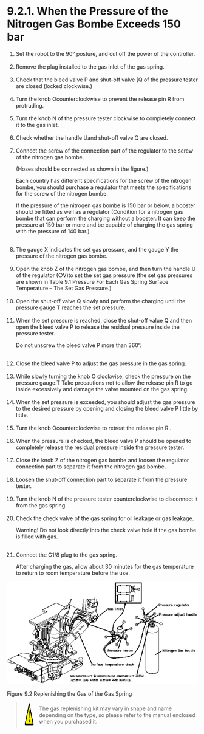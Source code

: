 ﻿# 9.2.1. When the Pressure of the Nitrogen Gas Bombe Exceeds 150 bar


<ol style="list-style-type:decimal" start="1">
    <li>
Set the robot to the 90° posture, and cut off the power of the controller.
</li><br>
    <li>
Remove the plug installed to the gas inlet of the gas spring.
</li><br>
    <li>
Check that the bleed valve P and shut-off valve [Q of the pressure tester are closed (locked clockwise.)
</li><br>
    <li>
Turn the knob Ocounterclockwise to prevent the release pin R from protruding.
</li><br>
    <li>
Turn the knob N of the pressure tester clockwise to completely connect it to the gas inlet.
</li><br>
    <li>
Check whether the handle Uand shut-off valve Q are closed.
</li><br>
    <li>
Connect the screw of the connection part of the regulator to the screw of the nitrogen gas bombe.

(Hoses should be connected as shown in the figure.)

Each country has different specifications for the screw of the nitrogen bombe, you should purchase a regulator that meets the specifications for the screw of the nitrogen bombe.

If the pressure of the nitrogen gas bombe is 150 bar or below, a booster should be fitted as well as a regulator (Condition for a nitrogen gas bombe that can perform the charging without a booster: It can keep the pressure at 150 bar or more and be capable of charging the gas spring with the pressure of 140 bar.)
</li><br>
    <li>
The gauge X indicates the set gas pressure, and the gauge Y the pressure of the nitrogen gas bombe.
</li><br>
    <li>
Open the knob Z of the nitrogen gas bombe, and then turn the handle U of the regulator (○V)to set the set gas pressure (the set gas pressures are shown in Table 9.1 Pressure For Each Gas Spring Surface Temperature – The Set Gas Pressure.)
</li><br>
    <li>
Open the shut-off valve Q slowly and perform the charging until the pressure gauge T reaches the set pressure.
</li><br>
    <li>
When the set pressure is reached, close the shut-off value Q and then open the bleed valve P to release the residual pressure inside the pressure tester.

Do not unscrew the bleed valve P more than 360°.
</li><br>
    <li>
Close the bleed valve P to adjust the gas pressure in the gas spring.
</li><br>
    <li>
While slowly turning the knob O clockwise, check the pressure on the pressure gauge.T 
Take precautions not to allow the release pin R to go inside excessively and damage the valve mounted on the gas spring.
</li><br>
    <li>
When the set pressure is exceeded, you should adjust the gas pressure to the desired pressure by opening and closing the bleed valve P little by little.
</li><br>
    <li>
Turn the knob Ocounterclockwise to retreat the release pin R .
</li><br>
    <li>
When the pressure is checked, the bleed valve P should be opened to completely release the residual pressure inside the pressure tester.
</li><br>
    <li>
Close the knob Z of the nitrogen gas bombe and loosen the regulator connection part to separate it from the nitrogen gas bombe.
</li><br>
    <li>
Loosen the shut-off connection part to separate it from the pressure tester.
</li><br>
    <li>
Turn the knob N of the pressure tester counterclockwise to disconnect it from the gas spring.
</li><br>
    <li>
Check the check valve of the gas spring for oil leakage or gas leakage.

Warning! Do not look directly into the check valve hole if the gas bombe is filled with gas.
</li><br>
    <li>
Connect the G1/8 plug to the gas spring.

After charging the gas, allow about 30 minutes for the gas temperature to return to room temperature before the use.
</li>
</ol>

![](../../_assets/그림_9.2_가스스프링_gas_보충.png)

Figure 9.2 Replenishing the Gas of the Gas Spring


<blockquote>
<table border="0">
<thead>
  <tr>
    <td>
    <div align="center">
      <img src="../../_assets/주의표시.png" width = 60 height = 60>
    </div>
    </td>
    <td colspan="4">The gas replenishing kit may vary in shape and name depending on the type, so please refer to the manual enclosed when you purchased it.</td>
  </tr>
</thead>
</table>  
</blockquote>
